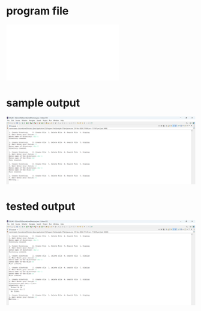 # program file
![program file](SecondLevelDirectory_519.java)

# sample output
![sample output](SecondLevelDirectory_519.png)

# tested output
![tested output](SecondLevelDirectory_output_519.png)
